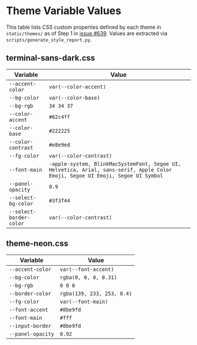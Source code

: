 # Theme Variable Values

This table lists CSS custom properties defined by each theme in `static/themes/` as of Step 1 in [issue #639](https://github.com/thesavant42/retrorecon/issues/639). Values are extracted via `scripts/generate_style_report.py`.



## terminal-sans-dark.css

| Variable | Value |
| -------- | ----- |
| `--accent-color` | `var(--color-accent)` |
| `--bg-color` | `var(--color-base)` |
| `--bg-rgb` | `34 34 37` |
| `--color-accent` | `#62c4ff` |
| `--color-base` | `#222225` |
| `--color-contrast` | `#e8e9ed` |
| `--fg-color` | `var(--color-contrast)` |
| `--font-main` | `-apple-system, BlinkMacSystemFont, Segoe UI, Helvetica, Arial, sans-serif, Apple Color Emoji, Segoe UI Emoji, Segoe UI Symbol` |
| `--panel-opacity` | `0.9` |
| `--select-bg-color` | `#3f3f44` |
| `--select-border-color` | `var(--color-contrast)` |

## theme-neon.css

| Variable | Value |
| -------- | ----- |
| `--accent-color` | `var(--font-accent)` |
| `--bg-color` | `rgba(0, 0, 0, 0.31)` |
| `--bg-rgb` | `0 0 0` |
| `--border-color` | `rgba(139, 233, 253, 0.4)` |
| `--fg-color` | `var(--font-main)` |
| `--font-accent` | `#8be9fd` |
| `--font-main` | `#fff` |
| `--input-border` | `#8be9fd` |
| `--panel-opacity` | `0.92` |
